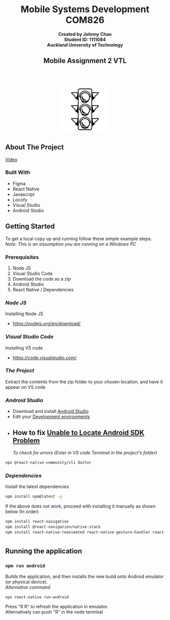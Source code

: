 <!-- PROJECT LOGO -->

<div>
  <h1 align="center">Mobile Systems Development COM826</h1>

  <p align="center">
    <strong>Created by Johnny Chao</strong>
    <br />
    <strong>Student ID: 1111084</strong>
    <br />
        <strong>Auckland University of Technology</strong>
    <br />
            <h2 align="center">Mobile Assignment 2 VTL</h2>
</div>

<!-- ABOUT THE PROJECT -->
<br />
<br />

<p align='center'>
<img src="assets/trafficlightvectoricon-1@3x.png" alt="Logo" width="150" height="150">
<br />

## About The Project

[Video](https://www.youtube.com/watch?v=4UdBHZs0yos)

### Built With

- Figma
- React Native
- Javascript
- Locofy
- Visual Studio
- Android Studio

<!-- GETTING STARTED -->

## Getting Started

To get a local copy up and running follow these simple example steps.\
_Note: This is an assumption you are running on a Windows PC_

### Prerequisites

1. Node JS
2. Visual Studio Code
3. Download the code as a zip
4. Android Studio
5. React Native / Dependencies

### _Node JS_

Installing Node JS

- https://nodejs.org/en/download/

### _Visual Studio Code_

Installing VS code

- https://code.visualstudio.com/

### _The Project_

Extract the contents from the zip folder to your chosen location, and have it appear on VS code

### _Android Studio_

- Download and install [Android Studio](https://developer.android.com/studio)
- Edit your [Development environments](https://reactnative.dev/docs/environment-setup)
- ## How to fix [Unable to Locate Android SDK Problem](https://www.youtube.com/watch?v=7GuGlATHYX8&ab_channel=LearnwithShajeel)
  _To check for errors (Enter in VS code Terminal in the project's folder)_

```sh
npx @react-native-community/cli doctor
```

### _Dependencies_

Install the latest dependencies

```sh
npm install npm@latest -g
```

If the above does not work, proceed with installing it manually as shown below (In order)

```sh
npm install react-navigation
npm install @react-navigation/native-stack
npm install react-native-reanimated react-native-gesture-handler react-native-screens react-native-safe-area-context @react-native-community/masked-view
```

#

## Running the application

### `npm run android`

Builds the application, and then installs the new build onto Android emulator (or physical device).\
_Alternative command_

```
npx react-native run-android
```

Press "R R" to refresh the application in emulator.\
Alternatively can push "R" in the node terminal
